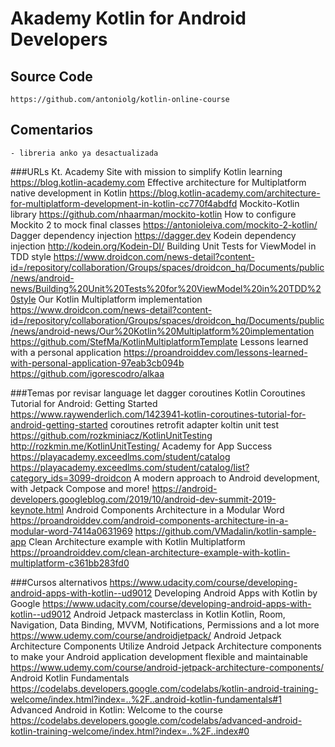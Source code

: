 # Akademy Kotlin for Android Developers

## Source Code
	https://github.com/antoniolg/kotlin-online-course

## Comentarios
	- libreria anko ya desactualizada

###URLs
	Kt. Academy Site with mission to simplify Kotlin learning
		https://blog.kotlin-academy.com
	Effective architecture for Multiplatform native development in Kotlin
		https://blog.kotlin-academy.com/architecture-for-multiplatform-development-in-kotlin-cc770f4abdfd
	Mockito-Kotlin library 
		https://github.com/nhaarman/mockito-kotlin
	How to configure Mockito 2 to mock final classes
		https://antonioleiva.com/mockito-2-kotlin/
	Dagger dependency injection
		https://dagger.dev
	Kodein dependency injection
		http://kodein.org/Kodein-DI/
	Building Unit Tests for ViewModel in TDD style
		https://www.droidcon.com/news-detail?content-id=/repository/collaboration/Groups/spaces/droidcon_hq/Documents/public/news/android-news/Building%20Unit%20Tests%20for%20ViewModel%20in%20TDD%20style
	Our Kotlin Multiplatform implementation
		https://www.droidcon.com/news-detail?content-id=/repository/collaboration/Groups/spaces/droidcon_hq/Documents/public/news/android-news/Our%20Kotlin%20Multiplatform%20implementation
		https://github.com/StefMa/KotlinMultiplatformTemplate
	Lessons learned with a personal application
		https://proandroiddev.com/lessons-learned-with-personal-application-97eab3cb094b
		https://github.com/igorescodro/alkaa

###Temas por revisar
	language
		let
		dagger
		coroutines
			Kotlin Coroutines Tutorial for Android: Getting Started
			https://www.raywenderlich.com/1423941-kotlin-coroutines-tutorial-for-android-getting-started
		coroutines retrofit adapter	
		koltin unit test
			https://github.com/rozkminiacz/KotlinUnitTesting
			http://rozkmin.me/KotlinUnitTesting/
		Academy for App Success
			https://playacademy.exceedlms.com/student/catalog
			https://playacademy.exceedlms.com/student/catalog/list?category_ids=3099-droidcon
		A modern approach to Android development, with Jetpack Compose and more!
			https://android-developers.googleblog.com/2019/10/android-dev-summit-2019-keynote.html
		Android Components Architecture in a Modular Word
			https://proandroiddev.com/android-components-architecture-in-a-modular-word-7414a0631969
			https://github.com/VMadalin/kotlin-sample-app
		Clean Architecture example with Kotlin Multiplatform
			https://proandroiddev.com/clean-architecture-example-with-kotlin-multiplatform-c361bb283fd0

###Cursos alternativos
	https://www.udacity.com/course/developing-android-apps-with-kotlin--ud9012
	Developing Android Apps with Kotlin by Google
		https://www.udacity.com/course/developing-android-apps-with-kotlin--ud9012
	Android Jetpack masterclass in Kotlin
		Kotlin, Room, Navigation, Data Binding, MVVM, Notifications, Permissions and a lot more
		https://www.udemy.com/course/androidjetpack/
	Android Jetpack Architecture Components
		Utilize Android Jetpack Architecture components to make your Android application development flexible and maintainable
		https://www.udemy.com/course/android-jetpack-architecture-components/
	Android Kotlin Fundamentals
		https://codelabs.developers.google.com/codelabs/kotlin-android-training-welcome/index.html?index=..%2F..android-kotlin-fundamentals#1
	Advanced Android in Kotlin: Welcome to the course
		https://codelabs.developers.google.com/codelabs/advanced-android-kotlin-training-welcome/index.html?index=..%2F..index#0
